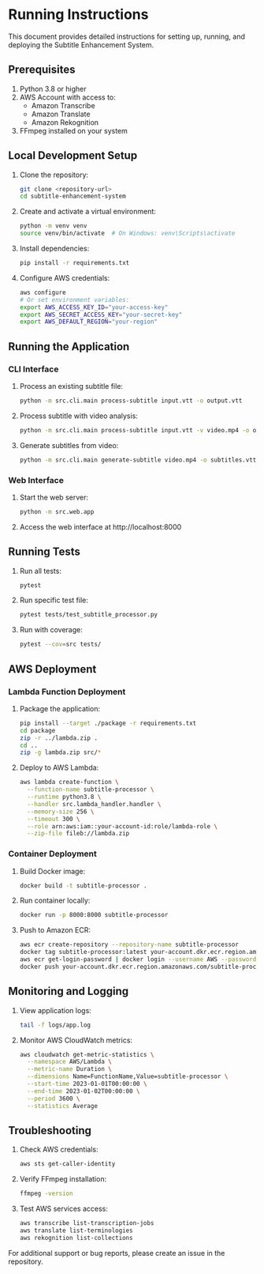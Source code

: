 # Running Instructions

This document provides detailed instructions for setting up, running, and deploying the Subtitle Enhancement System.

## Prerequisites

1. Python 3.8 or higher
2. AWS Account with access to:
   - Amazon Transcribe
   - Amazon Translate
   - Amazon Rekognition
3. FFmpeg installed on your system

## Local Development Setup

1. Clone the repository:
   ```bash
   git clone <repository-url>
   cd subtitle-enhancement-system
   ```

2. Create and activate a virtual environment:
   ```bash
   python -m venv venv
   source venv/bin/activate  # On Windows: venv\Scripts\activate
   ```

3. Install dependencies:
   ```bash
   pip install -r requirements.txt
   ```

4. Configure AWS credentials:
   ```bash
   aws configure
   # Or set environment variables:
   export AWS_ACCESS_KEY_ID="your-access-key"
   export AWS_SECRET_ACCESS_KEY="your-secret-key"
   export AWS_DEFAULT_REGION="your-region"
   ```

## Running the Application

### CLI Interface

1. Process an existing subtitle file:
   ```bash
   python -m src.cli.main process-subtitle input.vtt -o output.vtt
   ```

2. Process subtitle with video analysis:
   ```bash
   python -m src.cli.main process-subtitle input.vtt -v video.mp4 -o output.vtt
   ```

3. Generate subtitles from video:
   ```bash
   python -m src.cli.main generate-subtitle video.mp4 -o subtitles.vtt
   ```

### Web Interface

1. Start the web server:
   ```bash
   python -m src.web.app
   ```

2. Access the web interface at http://localhost:8000

## Running Tests

1. Run all tests:
   ```bash
   pytest
   ```

2. Run specific test file:
   ```bash
   pytest tests/test_subtitle_processor.py
   ```

3. Run with coverage:
   ```bash
   pytest --cov=src tests/
   ```

## AWS Deployment

### Lambda Function Deployment

1. Package the application:
   ```bash
   pip install --target ./package -r requirements.txt
   cd package
   zip -r ../lambda.zip .
   cd ..
   zip -g lambda.zip src/*
   ```

2. Deploy to AWS Lambda:
   ```bash
   aws lambda create-function \
     --function-name subtitle-processor \
     --runtime python3.8 \
     --handler src.lambda_handler.handler \
     --memory-size 256 \
     --timeout 300 \
     --role arn:aws:iam::your-account-id:role/lambda-role \
     --zip-file fileb://lambda.zip
   ```

### Container Deployment

1. Build Docker image:
   ```bash
   docker build -t subtitle-processor .
   ```

2. Run container locally:
   ```bash
   docker run -p 8000:8000 subtitle-processor
   ```

3. Push to Amazon ECR:
   ```bash
   aws ecr create-repository --repository-name subtitle-processor
   docker tag subtitle-processor:latest your-account.dkr.ecr.region.amazonaws.com/subtitle-processor
   aws ecr get-login-password | docker login --username AWS --password-stdin your-account.dkr.ecr.region.amazonaws.com
   docker push your-account.dkr.ecr.region.amazonaws.com/subtitle-processor
   ```

## Monitoring and Logging

1. View application logs:
   ```bash
   tail -f logs/app.log
   ```

2. Monitor AWS CloudWatch metrics:
   ```bash
   aws cloudwatch get-metric-statistics \
     --namespace AWS/Lambda \
     --metric-name Duration \
     --dimensions Name=FunctionName,Value=subtitle-processor \
     --start-time 2023-01-01T00:00:00 \
     --end-time 2023-01-02T00:00:00 \
     --period 3600 \
     --statistics Average
   ```

## Troubleshooting

1. Check AWS credentials:
   ```bash
   aws sts get-caller-identity
   ```

2. Verify FFmpeg installation:
   ```bash
   ffmpeg -version
   ```

3. Test AWS services access:
   ```bash
   aws transcribe list-transcription-jobs
   aws translate list-terminologies
   aws rekognition list-collections
   ```

For additional support or bug reports, please create an issue in the repository.
